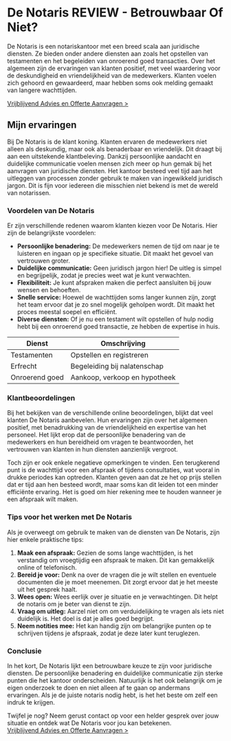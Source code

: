 # De Notaris REVIEW - Betrouwbaar Of Niet?

De Notaris is een notariskantoor met een breed scala aan juridische diensten. Ze bieden onder andere diensten aan zoals het opstellen van testamenten en het begeleiden van onroerend goed transacties. Over het algemeen zijn de ervaringen van klanten positief, met veel waardering voor de deskundigheid en vriendelijkheid van de medewerkers. Klanten voelen zich gehoord en gewaardeerd, maar hebben soms ook melding gemaakt van langere wachttijden.

[Vrijblijvend Advies en Offerte Aanvragen >](https://notarissen-online.nl/zun)

## Mijn ervaringen

Bij De Notaris is de klant koning. Klanten ervaren de medewerkers niet alleen als deskundig, maar ook als benaderbaar en vriendelijk. Dit draagt bij aan een uitstekende klantbeleving. Dankzij persoonlijke aandacht en duidelijke communicatie voelen mensen zich meer op hun gemak bij het aanvragen van juridische diensten. Het kantoor besteed veel tijd aan het uitleggen van processen zonder gebruik te maken van ingewikkeld juridisch jargon. Dit is fijn voor iedereen die misschien niet bekend is met de wereld van notarissen.

### Voordelen van De Notaris

Er zijn verschillende redenen waarom klanten kiezen voor De Notaris. Hier zijn de belangrijkste voordelen:

- **Persoonlijke benadering:** De medewerkers nemen de tijd om naar je te luisteren en ingaan op je specifieke situatie. Dit maakt het gevoel van vertrouwen groter.
- **Duidelijke communicatie:** Geen juridisch jargon hier! De uitleg is simpel en begrijpelijk, zodat je precies weet wat je kunt verwachten.
- **Flexibiliteit:** Je kunt afspraken maken die perfect aansluiten bij jouw wensen en behoeften.
- **Snelle service:** Hoewel de wachttijden soms langer kunnen zijn, zorgt het team ervoor dat je zo snel mogelijk geholpen wordt. Dit maakt het proces meestal soepel en efficiënt.
- **Diverse diensten:** Of je nu een testament wilt opstellen of hulp nodig hebt bij een onroerend goed transactie, ze hebben de expertise in huis.

| Dienst                 | Omschrijving                      |
|-----------------------|----------------------------------|
| Testamenten           | Opstellen en registreren         |
| Erfrecht              | Begeleiding bij nalatenschap      |
| Onroerend goed        | Aankoop, verkoop en hypotheek    |

### Klantbeoordelingen

Bij het bekijken van de verschillende online beoordelingen, blijkt dat veel klanten De Notaris aanbevelen. Hun ervaringen zijn over het algemeen positief, met benadrukking van de vriendelijkheid en expertise van het personeel. Het lijkt erop dat de persoonlijke benadering van de medewerkers en hun bereidheid om vragen te beantwoorden, het vertrouwen van klanten in hun diensten aanzienlijk vergroot. 

Toch zijn er ook enkele negatieve opmerkingen te vinden. Een terugkerend punt is de wachttijd voor een afspraak of tijdens consultaties, wat vooral in drukke periodes kan optreden. Klanten geven aan dat ze het op prijs stellen dat er tijd aan hen besteed wordt, maar soms kan dit leiden tot een minder efficiënte ervaring. Het is goed om hier rekening mee te houden wanneer je een afspraak wilt maken.

### Tips voor het werken met De Notaris

Als je overweegt om gebruik te maken van de diensten van De Notaris, zijn hier enkele praktische tips:

1. **Maak een afspraak:** Gezien de soms lange wachttijden, is het verstandig om vroegtijdig een afspraak te maken. Dit kan gemakkelijk online of telefonisch.
2. **Bereid je voor:** Denk na over de vragen die je wilt stellen en eventuele documenten die je moet meenemen. Dit zorgt ervoor dat je het meeste uit het gesprek haalt.
3. **Wees open:** Wees eerlijk over je situatie en je verwachtingen. Dit helpt de notaris om je beter van dienst te zijn.
4. **Vraag om uitleg:** Aarzel niet om om verduidelijking te vragen als iets niet duidelijk is. Het doel is dat je alles goed begrijpt.
5. **Neem notities mee:** Het kan handig zijn om belangrijke punten op te schrijven tijdens je afspraak, zodat je deze later kunt teruglezen.

### Conclusie

In het kort, De Notaris lijkt een betrouwbare keuze te zijn voor juridische diensten. De persoonlijke benadering en duidelijke communicatie zijn sterke punten die het kantoor onderscheiden. Natuurlijk is het ook belangrijk om je eigen onderzoek te doen en niet alleen af te gaan op andermans ervaringen. Als je de juiste notaris nodig hebt, is het het beste om zelf een indruk te krijgen.

Twijfel je nog? Neem gerust contact op voor een helder gesprek over jouw situatie en ontdek wat De Notaris voor jou kan betekenen.  
[Vrijblijvend Advies en Offerte Aanvragen >](https://notarissen-online.nl/zun)
